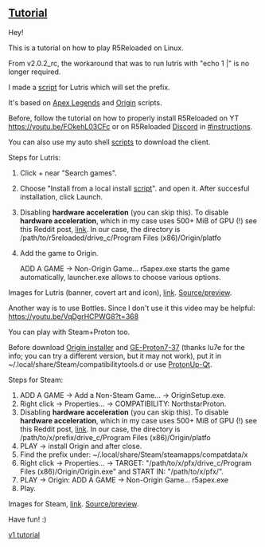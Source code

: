 ## [Tutorial](https://www.reddit.com/r/r5reloaded/comments/wv19jf/r5reloaded_works_on_linux_v2/)

Hey!

This is a tutorial on how to play R5Reloaded on Linux.

From v2.0.2_rc, the workaround that was to run lutris with "echo 1 |" is no longer required.

I made a [script](https://github.com/begin-theadventure/lutris-scripts/releases/tag/R5Reloaded) for Lutris which will set the prefix.

It's based on [Apex Legends](https://lutris.net/games/apex-legends) and [Origin](https://lutris.net/games/origin) scripts.

Before, follow the tutorial on how to properly install R5Reloaded on YT https://youtu.be/FOkehL03CFc or on R5Reloaded [Discord](https://discord.com/invite/r5reloaded) in [#instructions](https://discord.com/channels/873158454850756638/873170878475669514/995977751502803014).

You can also use my auto shell [scripts](https://github.com/begin-theadventure/r5reloaded-upllers/releases) to download the client.

Steps for Lutris:

1. Click + near "Search games".
2. Choose "Install from a local install [script](https://github.com/begin-theadventure/lutris-scripts/releases/download/R5Reloaded/r5reloaded-origin.json)". and open it. After succesful installation, click Launch.
3. Disabling **hardware acceleration** (you can skip this).
    To disable **hardware acceleration**, which in my case uses 500+ MiB of GPU (!) see this Reddit post, [link](https://www.reddit.com/r/origin/comments/q8o9gv/disable_origin_client_hardware_acceleration). In our case, the directory is /path/to/r5reloaded/drive_c/Program Files (x86)/Origin/platfo
4. Add the game to Origin.

    ADD A GAME -> Non-Origin Game... r5apex.exe starts the game automatically, launcher.exe allows to choose various options.

Images for Lutris (banner, covert art and icon), [link](https://github.com/begin-theadventure/lutris-scripts/tree/main/R5Reloaded/images/R5ReloadedImagesLutris#readme). [Source/preview](https://twitter.com/R5Reloaded).

Another way is to use Bottles. Since I don't use it this video may be helpful: https://youtu.be/VqDgrHCPWG8?t=368

You can play with Steam+Proton too.

Before download [Origin installer](https://download.dm.origin.com/origin/live/OriginSetup.exe) and [GE-Proton7-37](https://github.com/GloriousEggroll/proton-ge-custom/releases/tag/GE-Proton7-37) (thanks lu7e for the info; you can try a different version, but it may not work), put it in ~/.local/share/Steam/compatibilitytools.d or use [ProtonUp-Qt](https://github.com/DavidoTek/ProtonUp-Qt/releases).

Steps for Steam:

1. ADD A GAME -> Add a Non-Steam Game... -> OriginSetup.exe.
2. Right click -> Properties... -> COMPATIBILITY: NorthstarProton.
3. Disabling **hardware acceleration** (you can skip this).
    To disable **hardware acceleration**, which in my case uses 500+ MiB of GPU (!) see this Reddit post, [link](https://www.reddit.com/r/origin/comments/q8o9gv/disable_origin_client_hardware_acceleration). In our case, the directory is /path/to/x/prefix/drive_c/Program Files (x86)/Origin/platfo
4. PLAY -> install Origin and after close.
5. Find the prefix under: ~/.local/share/Steam/steamapps/compatdata/x
6. Right click -> Properties... -> TARGET: "/path/to/x/pfx/drive_c/Program Files (x86)/Origin/Origin.exe" and START IN: "/path/to/x/pfx/".
7. PLAY -> Origin: ADD A GAME -> Non-Origin Game... r5apex.exe
8. Play.

Images for Steam, [link](https://github.com/begin-theadventure/lutris-scripts/tree/main/utris-scripts/R5Reloaded/images/R5ReloadedImagesSteam). [Source/preview](https://twitter.com/r5reloaded).

Have fun! :)

[v1 tutorial](https://www.reddit.com/r/ApexLegendsOnLinux/comments/pd56t5/r5reloaded_is_working_on_gnulinux/)
